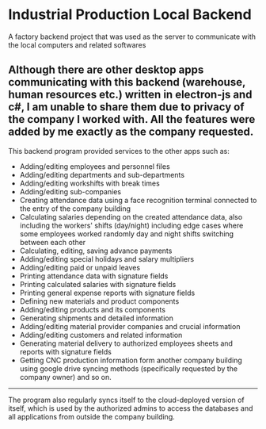 # Industrial Production Local Backend

A factory backend project that was used as the server to communicate with the local computers and related softwares

Although there are other desktop apps communicating with this backend (warehouse, human resources etc.) written in electron-js and c#,
I am unable to share them due to privacy of the company I worked with.
All the features were added by me exactly as the company requested.
---

This backend program provided services to the other apps such as:
- Adding/editing employees and personnel files
- Adding/editing departments and sub-departments
- Adding/editing workshifts with break times
- Adding/editing sub-companies
- Creating attendance data using a face recognition terminal connected to the entry of the company building
- Calculating salaries depending on the created attendance data, also including the workers' shifts (day/night) including edge cases where some employees worked randomly day and night shifts switching between each other
- Calculating, editing, saving advance payments
- Adding/editing special holidays and salary multipliers
- Adding/editing paid or unpaid leaves
- Printing attendance data with signature fields
- Printing calculated salaries with signature fields
- Printing general expense reports with signature fields
- Defining new materials and product components
- Adding/editing products and its components
- Generating shipments and detailed information
- Adding/editing material provider companies and crucial information
- Adding/editing customers and related information
- Generating material delivery to authorized employees sheets and reports with signature fields
- Getting CNC production information form another company building using google drive syncing methods (specifically requested by the company owner)
and so on.

---

The program also regularly syncs itself to the cloud-deployed version of itself, which is used by the authorized admins to access the databases and all applications from outside the company building.